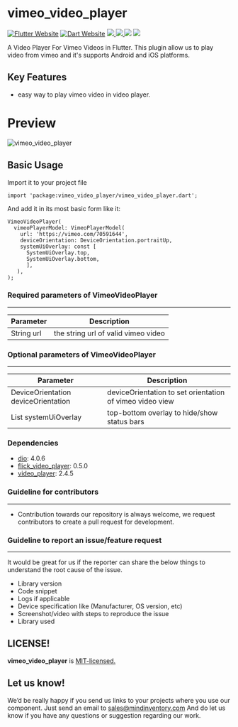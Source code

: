 # vimeo_video_player

<a href="https://flutter.dev/"><img src="https://img.shields.io/badge/flutter-website-deepskyblue.svg" alt="Flutter Website"></a>
<a href="https://dart.dev"><img src="https://img.shields.io/badge/dart-website-deepskyblue.svg" alt="Dart Website"></a>
<a href="https://developer.android.com" style="pointer-events: stroke;" target="_blank">
<img src="https://img.shields.io/badge/platform-Android-yellow">
</a>
<a href="https://developer.apple.com/ios/" style="pointer-events: stroke;" target="_blank">
<img src="https://img.shields.io/badge/platform-iOS-yellow">
</a>
<a href=""><img src="https://app.codacy.com/project/badge/Grade/dc683c9cc61b499fa7cdbf54e4d9ff35"/></a>
<a href="https://github.com/Mindinventory/vimeo_video_player/blob/master/LICENSE" style="pointer-events: stroke;" target="_blank">
<img src="https://img.shields.io/github/license/Mindinventory/vimeo_video_player"></a>


A Video Player For Vimeo Videos in Flutter.
This plugin allow us to play video from vimeo and it's supports Android and iOS platforms.

## Key Features
* easy way to play vimeo video in video player.

# Preview
![vimeo_video_player](https://github.com/mi-ghanshyam/vimeo_video_player/blob/master/assets/vimeo.gif)

## Basic Usage

Import it to your project file

```
import 'package:vimeo_video_player/vimeo_video_player.dart';
```

And add it in its most basic form like it:
```
VimeoVideoPlayer(
  vimeoPlayerModel: VimeoPlayerModel(
    url: 'https://vimeo.com/70591644',
    deviceOrientation: DeviceOrientation.portraitUp,
    systemUiOverlay: const [
      SystemUiOverlay.top,
      SystemUiOverlay.bottom,
      ],
   ),
);
```

### Required parameters of VimeoVideoPlayer
------------
| Parameter |  Description  |
| ------------ |  ------------ |
| String url | the string url of valid vimeo video|

### Optional parameters of VimeoVideoPlayer
------------
| Parameter |  Description  |
| ------------ |  ------------ |
| DeviceOrientation deviceOrientation | deviceOrientation to set orientation of vimeo video view|
| List<SystemUiOverlay> systemUiOverlay | top-bottom overlay to hide/show status bars|


### Dependencies

* [dio](https://pub.dev/packages/dio): 4.0.6
* [flick_video_player](https://pub.dev/packages/flick_video_player): 0.5.0
* [video_player](https://pub.dev/packages/video_player): 2.4.5

### Guideline for contributors
------------
* Contribution towards our repository is always welcome, we request contributors to create a pull request for development.

### Guideline to report an issue/feature request
------------
It would be great for us if the reporter can share the below things to understand the root cause of the issue.

* Library version
* Code snippet
* Logs if applicable
* Device specification like (Manufacturer, OS version, etc)
* Screenshot/video with steps to reproduce the issue
* Library used

LICENSE!
------------
**vimeo_video_player** is [MIT-licensed.](https://github.com/Mindinventory/vimeo_video_player/blob/master/LICENSE)

Let us know!
------------
We’d be really happy if you send us links to your projects where you use our component. Just send an email to sales@mindinventory.com And do let us know if you have any questions or suggestion regarding our work.
